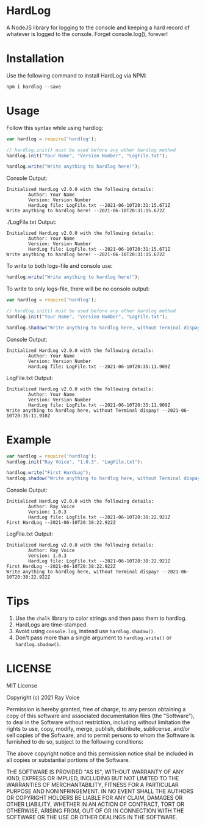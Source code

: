 # HardLog
A NodeJS library for logging to the console and keeping a hard record of whatever is logged to the console. Forget console.log(), forever!

# Installation
Use the following command to install HardLog via NPM:
```
npm i hardlog --save
```

# Usage
Follow this syntax while using hardlog:
```javascript
var hardlog = require('hardlog');

// hardlog.init() must be used before any other hardlog method
hardlog.init("Your Name", "Version Number", "LogFile.txt");

hardlog.write("Write anything to hardlog here!");
```

Console Output:
```
Initialized HardLog v2.0.0 with the following details:
	    Author: Your Name
	    Version: Version Number
	    HardLog file: LogFile.txt --2021-06-10T20:31:15.671Z
Write anything to hardlog here! --2021-06-10T20:31:15.672Z
```

./LogFile.txt Output:
```
Initialized HardLog v2.0.0 with the following details:
	    Author: Your Name
	    Version: Version Number
	    HardLog file: LogFile.txt --2021-06-10T20:31:15.671Z
Write anything to hardlog here! --2021-06-10T20:31:15.672Z
```


To write to both logs-file and console use:
```javascript
hardlog.write("Write anything to hardlog here!");
```

To write to only logs-file, there will be no console output:
```javascript
var hardlog = require('hardlog');

// hardlog.init() must be used before any other hardlog method
hardlog.init("Your Name", "Version Number", "LogFile.txt");

hardlog.shadow("Write anything to hardlog here, without Terminal dispay!");
```

Console Output:
```
Initialized HardLog v2.0.0 with the following details:
	    Author: Your Name
	    Version: Version Number
	    HardLog file: LogFile.txt --2021-06-10T20:35:11.909Z

```

LogFile.txt Output:
```
Initialized HardLog v2.0.0 with the following details:
	    Author: Your Name
	    Version: Version Number
	    HardLog file: LogFile.txt --2021-06-10T20:35:11.909Z
Write anything to hardlog here, without Terminal dispay! --2021-06-10T20:35:11.910Z
```

# Example
```javascript
var hardlog = require('hardlog');
hardlog.init("Ray Voice", "1.0.3", "LogFile.txt");

hardlog.write("First HardLog");
hardlog.shadow("Write anything to hardlog here, without Terminal dispay!");
```

Console Output:
```
Initialized HardLog v2.0.0 with the following details:
	    Author: Ray Voice
	    Version: 1.0.3
	    HardLog file: LogFile.txt --2021-06-10T20:38:22.921Z
First HardLog --2021-06-10T20:38:22.922Z
```

LogFile.txt Output:
```
Initialized HardLog v2.0.0 with the following details:
	    Author: Ray Voice
	    Version: 1.0.3
	    HardLog file: LogFile.txt --2021-06-10T20:38:22.921Z
First HardLog --2021-06-10T20:38:22.922Z
Write anything to hardlog here, without Terminal dispay! --2021-06-10T20:38:22.922Z
```

# Tips
1. Use the `chalk` library to color strings and then pass them to hardlog.
2. HardLogs are time-stamped.
3. Avoid using `console.log`, instead use `hardlog.shadow()`.
4. Don't pass more than a single argument to `hardlog.write()` or `hardlog.shadow()`.

# LICENSE
MIT License

Copyright (c) 2021 Ray Voice

Permission is hereby granted, free of charge, to any person obtaining a copy
of this software and associated documentation files (the "Software"), to deal
in the Software without restriction, including without limitation the rights
to use, copy, modify, merge, publish, distribute, sublicense, and/or sell
copies of the Software, and to permit persons to whom the Software is
furnished to do so, subject to the following conditions:

The above copyright notice and this permission notice shall be included in all
copies or substantial portions of the Software.

THE SOFTWARE IS PROVIDED "AS IS", WITHOUT WARRANTY OF ANY KIND, EXPRESS OR
IMPLIED, INCLUDING BUT NOT LIMITED TO THE WARRANTIES OF MERCHANTABILITY,
FITNESS FOR A PARTICULAR PURPOSE AND NONINFRINGEMENT. IN NO EVENT SHALL THE
AUTHORS OR COPYRIGHT HOLDERS BE LIABLE FOR ANY CLAIM, DAMAGES OR OTHER
LIABILITY, WHETHER IN AN ACTION OF CONTRACT, TORT OR OTHERWISE, ARISING FROM,
OUT OF OR IN CONNECTION WITH THE SOFTWARE OR THE USE OR OTHER DEALINGS IN THE
SOFTWARE.

